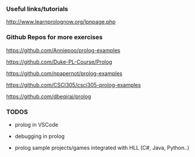 ### Useful links/tutorials

http://www.learnprolognow.org/lpnpage.php


### Github Repos for more exercises

https://github.com/Anniepoo/prolog-examples

https://github.com/Duke-PL-Course/Prolog

https://github.com/npapernot/prolog-examples

https://github.com/CSCI305/csci305-prolog-examples

https://github.com/dbeqiraj/prolog


### TODOS

- prolog in VSCode

- debugging in prolog

 - prolog sample projects/games integrated with HLL (C#, Java, Python..)